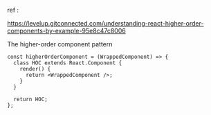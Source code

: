 
ref :  

https://levelup.gitconnected.com/understanding-react-higher-order-components-by-example-95e8c47c8006

The higher-order component pattern
```
const higherOrderComponent = (WrappedComponent) => {
  class HOC extends React.Component {
    render() {
      return <WrappedComponent />;
    }
  }
    
  return HOC;
};
```